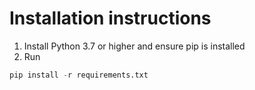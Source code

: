 # Installation instructions

1. Install Python 3.7 or higher and ensure pip is installed
2. Run

```python
pip install -r requirements.txt
```
